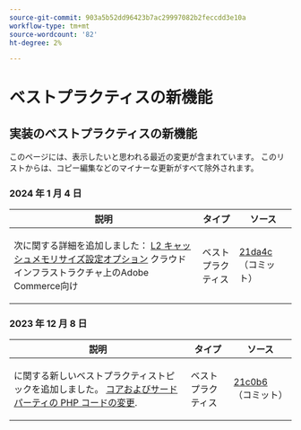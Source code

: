 ```yaml
---
source-git-commit: 903a5b52dd96423b7ac29997082b2feccdd3e10a
workflow-type: tm+mt
source-wordcount: '82'
ht-degree: 2%

---
```

# ベストプラクティスの新機能

## 実装のベストプラクティスの新機能

このページには、表示したいと思われる最近の変更が含まれています。 このリストからは、コピー編集などのマイナーな更新がすべて除外されます。

### 2024 年 1 月 4 日

<table style="table-layout:auto;">
  <thead>
    <tr>
      <th>説明</th>
      <th>タイプ</th>
      <th>ソース</th>
    </tr>
  </thead>
  <tbody>
    <tr>
      <td><p>次に関する詳細を追加しました： <a href="https://experienceleague.adobe.com/docs/commerce-operations/implementation-playbook/best-practices/planning/redis-service-configuration.html">L2 キャッシュメモリサイズ設定オプション</a> クラウドインフラストラクチャ上のAdobe Commerce向け</p>
</td>
      <td>ベストプラクティス</td>
      <td><a href="https://github.com/AdobeDocs/commerce-operations.en/commit/21da4c22744dbb3b27b0dbe184b946788748a52e">21da4c</a> （コミット）</td>
    </tr>
  </tbody>
</table><!-- date_group --><!-- month_group -->

### 2023 年 12 月 8 日

<table style="table-layout:auto;">
  <thead>
    <tr>
      <th>説明</th>
      <th>タイプ</th>
      <th>ソース</th>
    </tr>
  </thead>
  <tbody>
    <tr>
      <td><p>に関する新しいベストプラクティストピックを追加しました。 <a href="https://experienceleague.adobe.com/docs/commerce-operations/implementation-playbook/best-practices/development/modifying-core-and-third-party-code.html">コアおよびサードパーティの PHP コードの変更</a>.</p>
</td>
      <td>ベストプラクティス</td>
      <td><a href="https://github.com/AdobeDocs/commerce-operations.en/commit/21c0b6faab093bf9db860ce2f4d56072c4cc6e49">21c0b6</a> （コミット）</td>
    </tr>
  </tbody>
</table><!-- date_group --><!-- month_group --><!-- year_group -->
